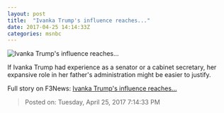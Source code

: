 ```yaml
---
layout: post
title:  "Ivanka Trump's influence reaches..."
date: 2017-04-25 14:14:33Z
categories: msnbc
---
```


![Ivanka Trump's influence reaches...](http://www.msnbc.com/sites/msnbc/files/styles/ratio--1_91-1--1200x630/public/mp-wilkesbarre0153.jpg?itok=WDN0BCR2)

If Ivanka Trump had experience as a senator or a cabinet secretary, her expansive role in her father's administration might be easier to justify.


Full story on F3News: [Ivanka Trump's influence reaches...](http://www.f3nws.com/n/M3BhbH)

> Posted on: Tuesday, April 25, 2017 7:14:33 PM
